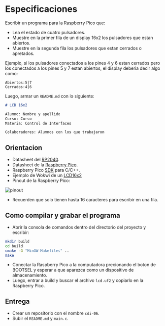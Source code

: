 # Especificaciones

Escribir un programa para la Raspberry Pico que: 
  - Lea el estado de cuatro pulsadores.
  - Muestre en la primer fila de un display 16x2 los pulsadores que estan abiertos.
  - Muestre en la segunda fila los pulsadores que estan cerrados o apretados.

Ejemplo, si los pulsadores conectados a los pines 4 y 6 estan cerrados pero los conectados a los pines 5 y 7 estan abiertos, el display deberia decir algo como:

```
Abiertos:5|7
Cerrados:4|6
```

Luego, armar un `README.md` con lo siguiente:

```markdown
# LCD 16x2

Alumno: Nombre y apellido
Curso: Curso
Materia: Control de Interfaces

Colaboradores: Alumnos con los que trabajaron
```

## Orientacion

- Datasheet del [RP2040][rp2040].
- Datasheet de la [Raspberry Pico][pico].
- Raspberry Pico [SDK][sdk] para C/C++.
- Ejemplo de Wokwi de un [LCD16x2][ejemplo]
- Pinout de la Raspberry Pico:

![pinout][pinout]

- Recuerden que solo tienen hasta 16 caracteres para escribir en una fila.

## Como compilar y grabar el programa

- Abrir la consola de comandos dentro del directorio del proyecto y escribir:

```bash
mkdir build
cd build
cmake -G "MinGW Makefiles" ..
make
```

- Conectar la Raspberry Pico a la computadora precionando el boton de BOOTSEL y esperar a que aparezca como un dispositivo de almacenamiento.
- Luego, entrar a build y buscar el archivo `lcd.uf2` y copiarlo en la Raspberry Pico.

## Entrega

- Crear un repositorio con el nombre `cdi-06`.
- Subir el `README.md` y `main.c`.

[rp2040]: https://datasheets.raspberrypi.com/rp2040/rp2040-datasheet.pdf
[pico]: https://datasheets.raspberrypi.com/pico/pico-datasheet.pdf
[sdk]: https://datasheets.raspberrypi.com/pico/raspberry-pi-pico-c-sdk.pdf
[pinout]: https://www.raspberrypi.com/documentation/microcontrollers/images/Pico-R3-SDK11-Pinout.svg
[ejemplo]: https://wokwi.com/projects/336854839535338066

